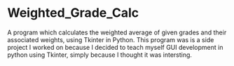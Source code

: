 # Weighted_Grade_Calc
A program which calculates the weighted average of given grades and their associated weights, using Tkinter in Python.
This program was is a side project I worked on because I decided to teach myself GUI development in python using Tkinter,
simply because I thought it was intersting.

